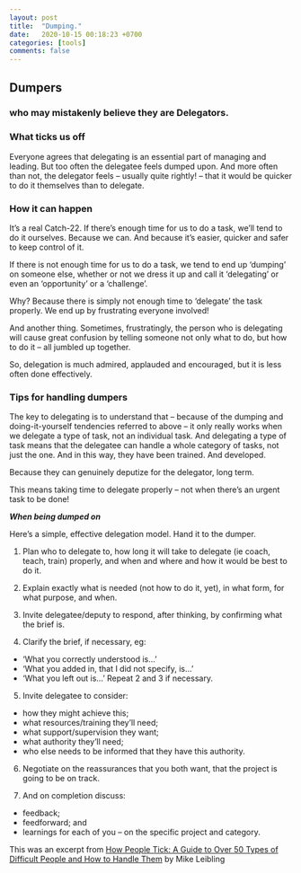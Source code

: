 ```yaml
---
layout: post
title:  "Dumping."
date:   2020-10-15 00:18:23 +0700
categories: [tools]
comments: false
---
```


## **Dumpers**

### who may mistakenly believe they are Delegators.


### **What ticks us off**

Everyone agrees that delegating is an essential part of managing and leading. But too often the delegatee feels dumped upon. And more often than not, the delegator feels – usually quite rightly! – that it would be quicker to do it themselves than to delegate.


### **How it can happen**

It’s a real Catch-22. If there’s enough time for us to do a task, we’ll tend to do it ourselves. Because we can. And because it’s easier, quicker and safer to keep control of it.

If there is not enough time for us to do a task, we tend to end up ‘dumping’ on someone else, whether or not we dress it up and call it ‘delegating’ or even an ‘opportunity’ or a ‘challenge’.

Why? Because there is simply not enough time to ‘delegate’ the task properly. We end up by frustrating everyone involved!

And another thing. Sometimes, frustratingly, the person who is delegating will cause great confusion by telling someone not only what to do, but how to do it – all jumbled up together.

So, delegation is much admired, applauded and encouraged, but it is less often done effectively.


### **Tips for handling dumpers**

The key to delegating is to understand that – because of the dumping and doing-it-yourself tendencies referred to above – it only really works when we delegate a type of task, not an individual task. And delegating a type of task means that the delegatee can handle a whole category of tasks, not just the one. And in this way, they have been trained. And developed.

Because they can genuinely deputize for the delegator, long term.

This means taking time to delegate properly – not when there’s an urgent task to be done!

***When being dumped on***

Here’s a simple, effective delegation model. Hand it to the dumper.

1. Plan who to delegate to, how long it will take to delegate (ie coach, teach, train) properly, and when and where and how it would be best to do it.

2. Explain exactly what is needed (not how to do it, yet), in what form, for what purpose, and when.

3. Invite delegatee/deputy to respond, after thinking, by confirming what the brief is.

4. Clarify the brief, if necessary, eg:

- ‘What you correctly understood is…’
- ‘What you added in, that I did not specify, is…’
- ‘What you left out is…’ Repeat 2 and 3 if necessary.

5. Invite delegatee to consider:

- how they might achieve this;
- what resources/training they’ll need;
- what support/supervision they want;
- what authority they’ll need;
- who else needs to be informed that they have this authority.

6. Negotiate on the reassurances that you both want, that the project is going to be on track.

7. And on completion discuss:

- feedback;
- feedforward; and
- learnings for each of you – on the specific project and category.

This was an excerpt from [How People Tick: A Guide to Over 50 Types of Difficult People and How to Handle Them](https://www.amazon.com/How-People-Tick-Difficult-Handle-ebook/dp/B005QBHY5C) by Mike Leibling